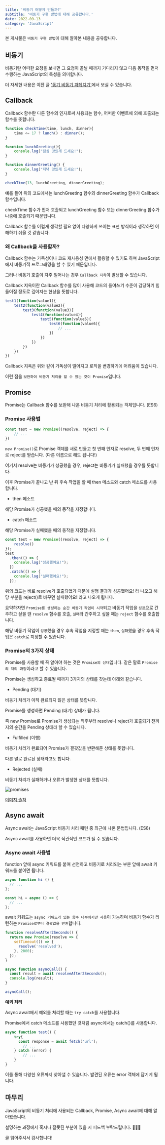 ```yaml
---
title: '비동기 어떻게 만들까?'
subtitle: '비동기 구현 방법에 대해 공유합니다.'
date: 2022-09-13
category: 'JavaScript'
---
```


본 게시물은 `비동기 구현 방법`에 대해 알아본 내용을 공유합니다.

## 비동기

비동기란 어떠한 요청을 보내면 그 요청이 끝날 때까지 기다리지 않고 다음 동작을 먼저 수행하는 JavaScript의 특성을 의미합니다.

더 자세한 내용은 이전 글 <a href="https://www.seulheehan.com/synchronous">'동기 비동기 파헤치기'</a>에서 보실 수 있습니다.

## Callback

Callback 함수란 다른 함수의 인자로써 사용되는 함수, 어떠한 이벤트에 의해 호출되는 함수를 뜻합니다.

```JavaScript
function checkTime(time, lunch, dinner){
    time <= 17 ? lunch() : dinner();
}

function lunchGreeting(){
    console.log("점심 맛있게 드세요!");
}

function dinnerGreeting() {
    console.log("저녁 맛있게 드세요!");
}

checkTime(13, lunchGreeting, dinnerGreeting);
```

예를 들어 위의 코드에서는 lunchGreeting 함수와 dinnerGreeting 함수가 Callback 함수입니다.

checkTime 함수가 먼저 호출되고 lunchGreeting 함수 또는 dinnerGreeting 함수가 나중에 호출되기 때문입니다.

Callback 함수를 어렵게 생각할 필요 없이 다양하게 쓰이는 표현 방식이라 생각하면 이해하기 쉬울 것 같습니다.

### 왜 Callback을 사용할까?

Callback 함수는 가독성이나 코드 재사용성 면에서 활용할 수 있기도 하며 JavaScript에서 비동기적 프로그래밍을 할 수 있기 때문입니다.

그러나 비동기 호출이 자주 일어나는 경우 `Callback 지옥`이 발생할 수 있습니다.

Callback 지옥이란 Callback 함수를 많이 사용해 코드의 들여쓰기 수준이 감당하기 힘들어질 정도로 깊어지는 현상을 뜻합니다.

```JavaScript
test1(function(value1){
    test2(function(value2){
        test3(function(value3){
            test4(function(value4){
                test5(function(value5){
                    test6(function(value6){
                        // ...
                    })
                })
            })
        })
    })
})
```

Callback 지옥은 위와 같이 가독성이 떨어지고 로직을 변경하기에 어려움이 있습니다.

이런 점을 `보완하여 비동기 처리를 할 수 있는 것이 Promise`입니다.

## Promise

Promise는 Callback 함수를 보완해 나온 비동기 처리에 활용되는 객체입니다. (ES6)

### Promise 사용법

```JavaScript
const test = new Promise((resolve, reject) => {
    // ...
})
```

`new Promise()`로 Promise 객체를 새로 만들고 첫 번째 인자로 resolve, 두 번째 인자로 reject를 받습니다. (다른 이름으로 해도 됩니다!)

여기서 resolve는 비동기가 성공했을 경우, reject는 비동기가 실패했을 경우를 뜻합니다.

이후 Promise가 끝나고 난 뒤 후속 작업을 할 때 then 메소드와 catch 메소드를 사용합니다.

- then 메소드

해당 Promise가 성공했을 때의 동작을 지정합니다.

- catch 메소드

해당 Promise가 실패했을 때의 동작을 지정합니다.

```JavaScript
const test = new Promise((resolve, reject) => {
    resolve()
});
test
  .then(() => {
    console.log("성공했어요!");
  })
  .catch(() => {
    console.log("실패했어요!");
  });
```

위의 코드는 바로 resolve가 호출되었기 때문에 실행 결과가 성공했어요! 라 나오고 해당 부분을 reject()로 바꾸면 실패했어요! 라고 나오게 됩니다.

요약하자면 `Promise를 생성하는 순간 비동기 작업이 시작`되고 비동기 작업을 `성공`으로 간주하고 싶을 땐 `resolve` 함수를 호출, `실패`라 간주하고 싶을 때는 `reject` 함수를 호출합니다.

해당 비동기 작업이 `성공`했을 경우 후속 작업을 지정할 때는 `then`, `실패`했을 경우 후속 작업은 `catch`로 지정할 수 있습니다.

### Promise의 3가지 상태

Promise를 사용할 때 꼭 알아야 하는 것은 `Promise의 상태`입니다. 같은 말로 `Promise의 처리 과정`이라고 할 수 있습니다.

Promise는 생성하고 종료될 때까지 3가지의 상태를 갖는데 아래와 같습니다.

- Pending (대기)

비동기 처리가 아직 완료되지 않은 상태를 뜻합니다.

Promise를 생성하면 Pending (대기) 상태가 됩니다.

즉 new Promise로 Promise가 생성되는 직후부터 resolve나 reject가 호출되기 전까지의 순간을 Pending 상태라 할 수 있습니다.

- Fulfilled (이행)

비동기 처리가 완료되어 Promise가 결괏값을 반환해준 상태를 뜻합니다.

다른 말로 완료된 상태라고도 합니다.

- Rejected (실패)

비동기 처리가 실패하거나 오류가 발생한 상태를 뜻합니다.

![promises](https://user-images.githubusercontent.com/63100352/190096805-1a837d8f-502e-48ee-8144-82c824df6673.png)

[이미지 출처](https://developer.mozilla.org/ko/docs/Web/JavaScript/Reference/Global_Objects/Promise)

## Async await

Async await는 JavaScript 비동기 처리 패턴 중 최근에 나온 문법입니다. (ES8)

Async await를 사용하면 더욱 직관적인 코드가 될 수 있습니다.

### Async await 사용법

function 앞에 async 키워드를 붙여 선언하고 비동기로 처리되는 부분 앞에 await 키워드를 붙이면 됩니다.

```JavaScript
async function hi () {
  // ...
};

const hi = async () => {
  // ...
};
```

await 키워드는 `async 키워드가 있는 함수 내부에서만 사용`이 가능하며 비동기 함수가 리턴하는 `Promise로부터 결괏값을 반환`합니다.

```JavaScript
function resolveAfter2Seconds() {
  return new Promise(resolve => {
    setTimeout(() => {
      resolve('resolved');
    }, 2000);
  });
}

async function asyncCall() {
  const result = await resolveAfter2Seconds();
  console.log(result);
}

asyncCall();
```

**예외 처리**

Async await에서 예외를 처리할 때는 `try catch`를 사용합니다.

Promise에서 catch 메소드를 사용했던 것처럼 async에서는 catch{}를 사용합니다.

```JavaScript
async function test() {
    try{
      const response = await fetch('url');
        // ...
    } catch (error) {
        // ...
    }
}
```

이를 통해 다양한 오류까지 찾아낼 수 있습니다. 발견된 오류는 error 객체에 담기게 됩니다.

## 마무리

JavaScript의 비동기 처리에 사용되는 Callback, Promise, Async await에 대해 알아봤습니다.

설명하는 과정에서 혹시나 잘못된 부분이 있을 시 피드백 부탁드립니다. 🙇🏻‍♂️

글 읽어주셔서 감사합니다!
